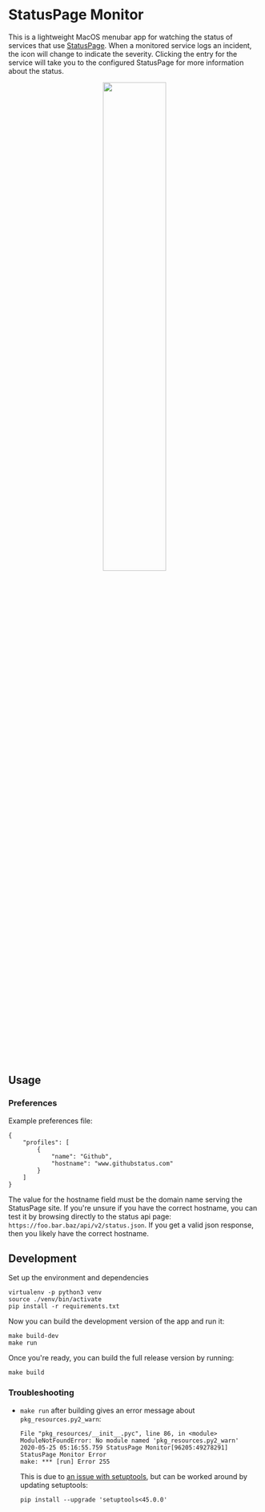 # StatusPage Monitor

This is a lightweight MacOS menubar app for watching the status of services that use [StatusPage](https://www.statuspage.io/). When a monitored service logs an incident, the icon will change to indicate the severity. Clicking the entry for the service will take you to the configured StatusPage for more information about the status.

<p align="center">
  <img width="50%" src="https://i.imgur.com/OI5xYse.png">
</p>

## Usage

### Preferences

Example preferences file:
```
{
    "profiles": [
        {
            "name": "Github",
            "hostname": "www.githubstatus.com"
        }
    ]
}
```

The value for the hostname field must be the domain name serving the StatusPage site. If you're unsure if you have the correct hostname, you can test it by browsing directly to the status api page: `https://foo.bar.baz/api/v2/status.json`. If you get a valid json response, then you likely have the correct hostname.

## Development

Set up the environment and dependencies

```
virtualenv -p python3 venv
source ./venv/bin/activate
pip install -r requirements.txt
```

Now you can build the development version of the app and run it:

```
make build-dev
make run
```

Once you're ready, you can build the full release version by running:

```
make build
```

### Troubleshooting

- `make run` after building gives an error message about `pkg_resources.py2_warn`:
  ```
  File "pkg_resources/__init__.pyc", line 86, in <module>
  ModuleNotFoundError: No module named 'pkg_resources.py2_warn'
  2020-05-25 05:16:55.759 StatusPage Monitor[96205:49278291] StatusPage Monitor Error
  make: *** [run] Error 255
  ```

  This is due to [an issue with setuptools](https://github.com/pypa/setuptools/issues/1963), but can be worked around by updating setuptools:
  ```
  pip install --upgrade 'setuptools<45.0.0'
  ```
